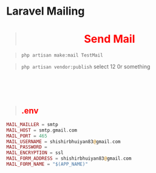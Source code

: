 # Laravel Mailing
 
><h1 style="color:red; text-align:center; font-weight:bold;">Send Mail</h1>


> `php artisan make:mail TestMail`

> `php artisan vendor:publish` select 12 0r something

<br><br><br>

><h2 style="color:red;">.env</h2>
```php
MAIL_MAILLER = smtp
MAIL_HOST = smtp.gmail.com
MAIL_PORT = 465
MAIL_USERNAME = shishirbhuiyan83@gmail.com
MAIL_PASSWORD = 
MAIL_ENCRYPTION = ssl
MAIL_FORM_ADDRESS = shishirbhuiyan83@gmail.com
MAIL_FORM_NAME = "$(APP_NAME)"
```